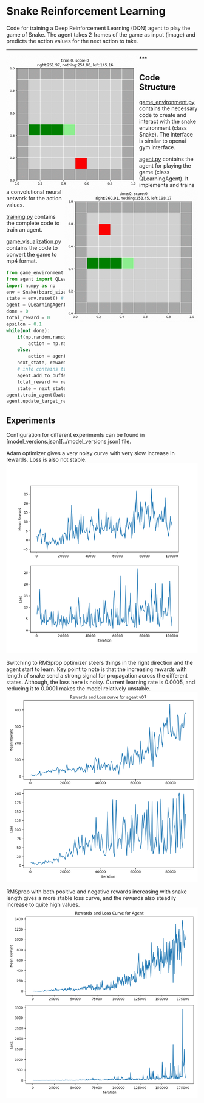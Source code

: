 # Snake Reinforcement Learning

Code for training a Deep Reinforcement Learning (DQN) agent to play the game of Snake.
The agent takes 2 frames of the game as input (image) and predicts the action values for
the next action to take.
***
<img align="left" width="350" height="350" src="https://github.com/DragonWarrior15/snake-rl/blob/master/images/game_visual_v10_174500_4.gif" alt="model v10 agent">
<img align="right" width="350" height="350" src="https://github.com/DragonWarrior15/snake-rl/blob/master/images/game_visual_v10_174500_0_.gif" alt="model v10 agent">
***

## Code Structure
[game_environment.py](../game_environment.py) contains the necessary code to create and interact with the snake environment (class Snake). The interface is similar to openai gym interface.

[agent.py](../agent.py) contains the agent for playing the game (class QLearningAgent). It implements and trains a convolutional neural network for the action values.

[training.py](../training.py) contains the complete code to train an agent.

[game_visualization.py](../game_visualization.py) contains the code to convert the game to mp4 format.

```python
from game_environment import Snake
from agent import QLearningAgent
import numpy as np
env = Snake(board_size=10, frames=2)
state = env.reset() # first manual reset required to initialize few variables
agent = QLearningAgent(board_size=10, frames=2, buffer_size=10000)
done = 0
total_reward = 0
epsilon = 0.1
while(not done):
    if(np.random.random() <= epsilon):
        action = np.random.randint(0, 3)
    else:
        action = agent.move(s)
    next_state, reward, done, info = env.step(action)
    # info contains time, food (food count), termination_reason (if ends)
    agent.add_to_buffer([state, action, reward, next_state, done])
    total_reward += reward
    state = next_state.copy()
agent.train_agent(batch_size=32) # perform one step of gradient descent
agent.update_target_net() # update the target network
```

## Experiments
Configuration for different experiments can be found in [model_versions.json][../model_versions.json] file.

Adam optimizer gives a very noisy curve with very slow increase in rewards. Loss is also not stable.
![alt text](https://github.com/DragonWarrior15/snake-rl/blob/master/images/model_logs_v04.png "model version v04")

Switching to RMSprop optimizer steers things in the right direction and the agent start to learn.
Key point to note is that the increasing rewards with length of snake send a strong signal for propagation across the different states. Although, the loss here is noisy. Current learning rate is 0.0005, and reducing it to 0.0001 makes the model relatively unstable.
![alt text](https://github.com/DragonWarrior15/snake-rl/blob/master/images/model_logs_v07.png "model version v07")

RMSprop with both positive and negative rewards increasing with snake length gives a more stable loss curve, and the rewards also steadily increase to quite high values.
![alt text](https://github.com/DragonWarrior15/snake-rl/blob/master/images/model_logs_v10.png "model version v10")
